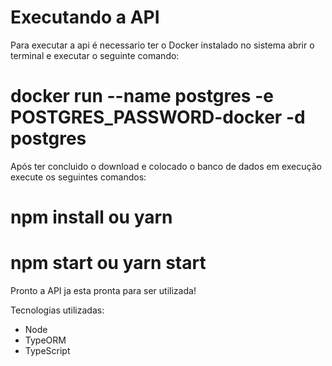 # Executando a API

Para executar a api é necessario ter o Docker instalado no sistema abrir o terminal e executar o seguinte comando:
# docker run --name postgres -e POSTGRES_PASSWORD-docker -d postgres

Após ter concluido o download e colocado o banco de dados em execução execute os seguintes comandos:
# npm install ou yarn
# npm start ou yarn start

Pronto a API ja esta pronta para ser utilizada!

Tecnologias utilizadas: 
- Node 
- TypeORM 
- TypeScript
